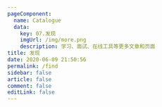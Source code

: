 ```yaml
---
pageComponent:
  name: Catalogue
  data:
    key: 07.发现
    imgUrl: /img/more.png
    description: 学习、面试、在线工具等更多文章和页面
title: 发现
date: 2020-06-09 21:50:56
permalink: /find
sidebar: false
article: false
comment: false
editLink: false
---
```

